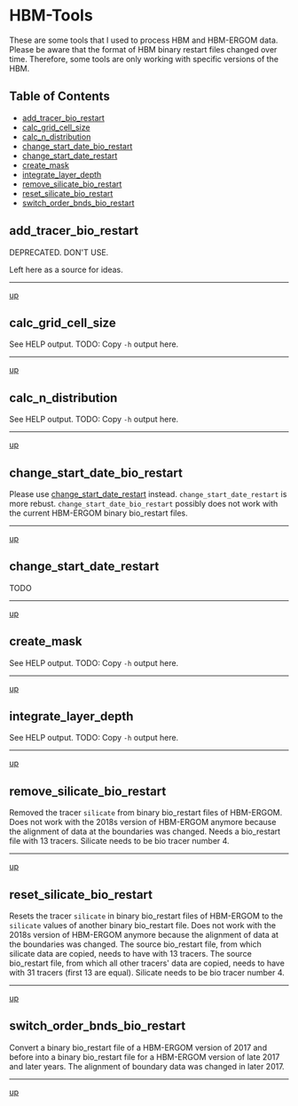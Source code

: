 # HBM-Tools

These are some tools that I used to process HBM and HBM-ERGOM data. Please be aware that the format of HBM binary restart files changed over time. Therefore, some tools are only working with specific versions of the HBM.



## Table of Contents

  * [add_tracer_bio_restart](#add_tracer_bio_restart)
  * [calc_grid_cell_size](#calc_grid_cell_size)
  * [calc_n_distribution](#calc_n_distribution)
  * [change_start_date_bio_restart](#change_start_date_bio_restart)
  * [change_start_date_restart](#change_start_date_restart)
  * [create_mask](#create_mask)
  * [integrate_layer_depth](#integrate_layer_depth)
  * [remove_silicate_bio_restart](#remove_silicate_bio_restart)
  * [reset_silicate_bio_restart](#reset_silicate_bio_restart)
  * [switch_order_bnds_bio_restart](#switch_order_bnds_bio_restart)


## add_tracer_bio_restart
  
  DEPRECATED. DON'T USE.
  
  Left here as a source for ideas.
  
-------

[up](#HBM-Tools)

## calc_grid_cell_size

See HELP output. TODO: Copy `-h` output here.


-------

[up](#HBM-Tools)

## calc_n_distribution

See HELP output. TODO: Copy `-h` output here.


-------

[up](#HBM-Tools)

## change_start_date_bio_restart

  Please use [change_start_date_restart](#change_start_date_restart) instead. `change_start_date_restart` is more rebust. `change_start_date_bio_restart` possibly does not work with the current HBM-ERGOM binary bio_restart files.

-------

[up](#HBM-Tools)

## change_start_date_restart

TODO

-------

[up](#HBM-Tools)

## create_mask

See HELP output. TODO: Copy `-h` output here.


-------

[up](#HBM-Tools)

## integrate_layer_depth

See HELP output. TODO: Copy `-h` output here.

-------

[up](#HBM-Tools)

## remove_silicate_bio_restart

  Removed the tracer `silicate` from binary bio_restart files of HBM-ERGOM. Does not work with the 2018s version of HBM-ERGOM anymore because the alignment of data at the boundaries was changed. Needs a bio_restart file with 13 tracers. Silicate needs to be bio tracer number 4.

-------

[up](#HBM-Tools)

## reset_silicate_bio_restart

  Resets the tracer `silicate` in binary bio_restart files of HBM-ERGOM to the `silicate` values of another binary bio_restart file. Does not work with the 2018s version of HBM-ERGOM anymore because the alignment of data at the boundaries was changed. The source bio_restart file, from which silicate data are copied, needs to have with 13 tracers. The source bio_restart file, from which all other tracers' data are copied, needs to have with 31 tracers (first 13 are equal).  Silicate needs to be bio tracer number 4.

-------

[up](#HBM-Tools)

## switch_order_bnds_bio_restart

  Convert a binary bio_restart file of a HBM-ERGOM version of 2017 and before into a binary bio_restart file for a HBM-ERGOM version of late 2017 and later years. The alignment of boundary data was changed in later 2017.

-------

[up](#HBM-Tools)

